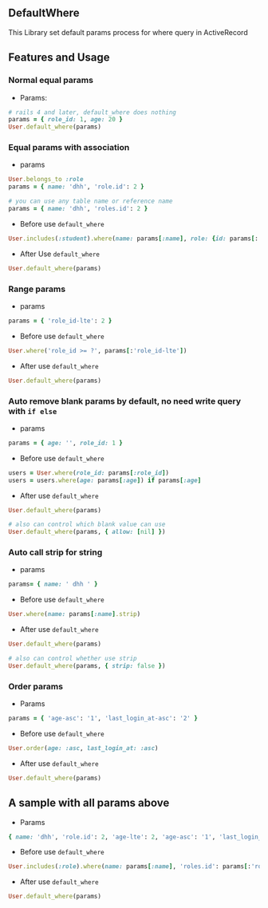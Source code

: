 ## DefaultWhere

This Library set default params process for where query in ActiveRecord

## Features and Usage

### Normal equal params

* Params:
```ruby
# rails 4 and later, default_where does nothing
params = { role_id: 1, age: 20 }
User.default_where(params)
```

### Equal params with association

* params
```ruby
User.belongs_to :role
params = { name: 'dhh', 'role.id': 2 }

# you can use any table name or reference name
params = { name: 'dhh', 'roles.id': 2 }
```
* Before use `default_where`
```ruby
User.includes(:student).where(name: params[:name], role: {id: params[:'role.id']})
```
* After Use `default_where`
```ruby
User.default_where(params)
```

### Range params
* params
```ruby
params = { 'role_id-lte': 2 }
```
* Before use `default_where`
```ruby
User.where('role_id >= ?', params[:'role_id-lte'])
```
* After use `default_where`
```ruby
User.default_where(params)
```

### Auto remove blank params by default, no need write query with `if else`
* params
```ruby
params = { age: '', role_id: 1 }
```
* Before use `default_where`
```ruby
users = User.where(role_id: params[:role_id])
users = users.where(age: params[:age]) if params[:age]
```
* After use `default_where`
```ruby
User.default_where(params)

# also can control which blank value can use
User.default_where(params, { allow: [nil] })
```

### Auto call strip for string 
* params
```ruby
params= { name: ' dhh ' }
```
* Before use `default_where`
```ruby
User.where(name: params[:name].strip)
```
* After use `default_where`
```ruby
User.default_where(params)

# also can control whether use strip
User.default_where(params, { strip: false })
```

### Order params
* Params
```ruby
params = { 'age-asc': '1', 'last_login_at-asc': '2' }
```
* Before use `default_where`
```ruby
User.order(age: :asc, last_login_at: :asc)
```
* After use `default_where`
```ruby
User.default_where(params)
```

## A sample with all params above
* Params
```ruby
{ name: 'dhh', 'role.id': 2, 'age-lte': 2, 'age-asc': '1', 'last_login_at-asc': '2' }
```
* Before use `default_where`
```ruby
User.includes(:role).where(name: params[:name], 'roles.id': params[:'role.id']).order(age: :asc, last_login_at: :asc)
```
* After use `default_where`
```ruby
User.default_where(params)
```